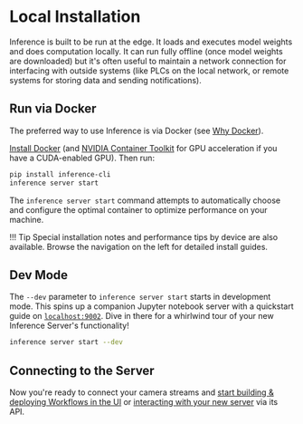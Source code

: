 # Local Installation

Inference is built to be run at the edge. It loads and executes model
weights and does computation locally. It can run fully offline (once
model weights are downloaded) but it's often useful to maintain a
network connection for interfacing with outside systems (like PLCs on
the local network, or remote systems for storing data and sending
notifications).

## Run via Docker

The preferred way to use Inference is via Docker 
(see [Why Docker](/understand/architecture/#why-docker)).

[Install Docker](https://docs.docker.com/engine/install/) (and
[NVIDIA Container Toolkit](https://docs.nvidia.com/datacenter/cloud-native/container-toolkit/latest/install-guide.html)
for GPU acceleration if you have a CUDA-enabled GPU). Then run:

```bash
pip install inference-cli
inference server start
```

The `inference server start` command attempts to automatically choose 
and configure the optimal container to optimize performance on your machine.


!!! Tip
    Special installation notes and performance tips by device are also available.
    Browse the navigation on the left for detailed install guides.

## Dev Mode

The `--dev` parameter to `inference server start` starts in development mode.
This spins up a companion Jupyter notebook server with a quickstart guide on 
[`localhost:9002`](http://localhost:9002). Dive in there for a whirlwind tour
of your new Inference Server's functionality!

```bash
inference server start --dev
```

## Connecting to the Server

Now you're ready to connect your camera streams and
[start building & deploying Workflows in the UI](https://app.roboflow.com/workflows)
or [interacting with your new server](https://inference.roboflow.com/workflows/create_and_run/)
via its API.